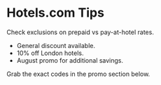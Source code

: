 # Hotels.com Tips

Check exclusions on prepaid vs pay-at-hotel rates.

- General discount available.
- 10% off London hotels.
- August promo for additional savings.

Grab the exact codes in the promo section below.
